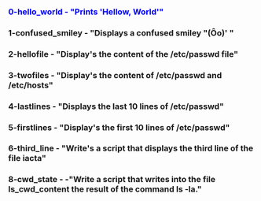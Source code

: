 <h3 style="color:blue;"> 0-hello_world - "Prints 'Hellow, World'" </h3>
<h3>1-confused_smiley - "Displays a confused smiley "(Ôo)' "</h3>
<h3>2-hellofile - "Display's the content of the /etc/passwd file"</h3>
<h3>3-twofiles - "Display's the content of /etc/passwd and /etc/hosts"</h3>
<h3>4-lastlines - "Displays the last 10 lines of /etc/passwd"</h3>
<h3>5-firstlines - "Display's the first 10 lines of /etc/passwd"</h3>
<h3>6-third_line - "Write's a script that displays the third line of the file iacta"</h3>
<h3>8-cwd_state - -"Write a script that writes into the file ls_cwd_content the result of the command ls -la."</h3>
